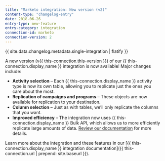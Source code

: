 ```yaml
---
title: "Marketo integration: New version (v2)"
content-type: "changelog-entry"
date: 2018-06-26
entry-type: new-feature
entry-category: integration
connection-id: marketo
connection-version: 2
---
```


{{ site.data.changelog.metadata.single-integration | flatify }}

A new version (v{{ this-connection.this-version }}) of our {{ this-connection.display_name }} integration is now available! Major changes include:

- **Activity selection** – Each {{ this-connection.display_name }} activity type is now its own table, allowing you to replicate just the ones you care about the most.
- **Replication of campaigns and programs** – These objects are now available for replication to your destination.
- **Column selection** – Just as with tables, we’ll only replicate the columns that you want.
- **Improved efficiency** – The integration now uses {{ this-connection.display_name }} Bulk API, which allows us to more efficiently replicate large amounts of data. [Review our documentation](https://www.stitchdata.com/docs/integrations/saas/marketo#activities-leads-replication) for more details.

Learn more about the integration and these features in our [{{ this-connection.display_name }} integration documentation]({{ this-connection.url | prepend: site.baseurl }}). 